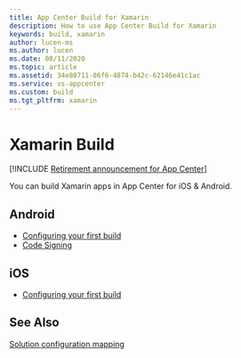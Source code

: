 ```yaml
---
title: App Center Build for Xamarin
description: How to use App Center Build for Xamarin
keywords: build, xamarin
author: lucen-ms
ms.author: lucen
ms.date: 08/11/2020
ms.topic: article
ms.assetid: 34e80711-86f6-4874-b42c-62146e41c1ac
ms.service: vs-appcenter
ms.custom: build
ms.tgt_pltfrm: xamarin
---
```


# Xamarin Build

[!INCLUDE [Retirement announcement for App Center](../../includes/retirement.md)]

You can build Xamarin apps in App Center for iOS & Android.

## Android
- [Configuring your first build](android/index.md)
- [Code Signing](android/code-signing.md)

## iOS
- [Configuring your first build](ios/index.md)

## See Also
[Solution configuration mapping](solution-configuration-mappings.md)